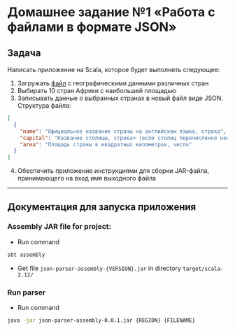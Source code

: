 # Домашнее задание №1 «Работа с файлами в формате JSON»

## Задача

Написать приложение на Scala, которое будет выполнять следующее:

1. Загружать [файл](https://raw.githubusercontent.com/mledoze/countries/master/countries.json) с географическими данными различных стран
2. Выбирать 10 стран Африки с наибольшей площадью
3. Записывать данные о выбранных странах в новый файл виде JSON. Структура файла:
```json
[
  {
    "name": "Официальное название страны на английском языке, строка",
    "capital": "Название столицы, строка> (если столиц перечисленно несколько, выберите первую)",
    "area": "Площадь страны в квадратных километрах, число"
  }
]
```
4. Обеспечить приложение инструкциями для сборки JAR-файла, принимающего на вход имя выходного файла

---

## Документация для запуска приложения

### Assembly JAR file for project:
* Run command
```bash
sbt assembly
```
* Get file `json-parser-assembly-{VERSION}.jar` in directory `target/scala-2.12/`

### Run parser
* Run command
```bash
java -jar json-parser-assembly-0.0.1.jar {REGION} {FILENAME}
```
